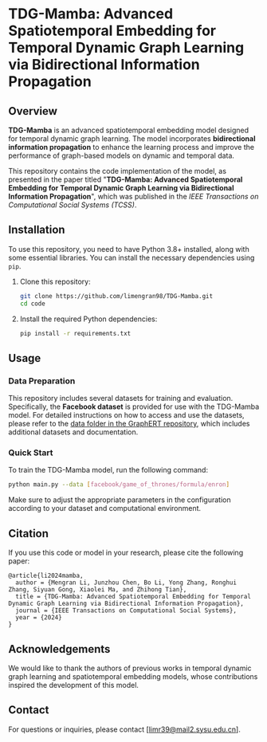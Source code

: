 # TDG-Mamba: Advanced Spatiotemporal Embedding for Temporal Dynamic Graph Learning via Bidirectional Information Propagation

## Overview

**TDG-Mamba** is an advanced spatiotemporal embedding model designed for temporal dynamic graph learning. The model incorporates **bidirectional information propagation** to enhance the learning process and improve the performance of graph-based models on dynamic and temporal data.

This repository contains the code implementation of the model, as presented in the paper titled "**TDG-Mamba: Advanced Spatiotemporal Embedding for Temporal Dynamic Graph Learning via Bidirectional Information Propagation**", which was published in the *IEEE Transactions on Computational Social Systems (TCSS)*.


## Installation

To use this repository, you need to have Python 3.8+ installed, along with some essential libraries. You can install the necessary dependencies using `pip`.

1. Clone this repository:

   ```bash
   git clone https://github.com/limengran98/TDG-Mamba.git
   cd code
   ```

2. Install the required Python dependencies:

   ```bash
   pip install -r requirements.txt
   ```

## Usage

### Data Preparation

This repository includes several datasets for training and evaluation. Specifically, the **Facebook dataset** is provided for use with the TDG-Mamba model. For detailed instructions on how to access and use the datasets, please refer to the [data folder in the GraphERT repository](https://github.com/moranbel/GraphERT/tree/main/data), which includes additional datasets and documentation.

### Quick Start

To train the TDG-Mamba model, run the following command:

```bash
python main.py --data [facebook/game_of_thrones/formula/enron]
```

Make sure to adjust the appropriate parameters in the configuration according to your dataset and computational environment.


## Citation

If you use this code or model in your research, please cite the following paper:

```
@article{li2024mamba,
  author = {Mengran Li, Junzhou Chen, Bo Li, Yong Zhang, Ronghui Zhang, Siyuan Gong, Xiaolei Ma, and Zhihong Tian},
  title = {TDG-Mamba: Advanced Spatiotemporal Embedding for Temporal Dynamic Graph Learning via Bidirectional Information Propagation},
  journal = {IEEE Transactions on Computational Social Systems},
  year = {2024}
}
```


## Acknowledgements

We would like to thank the authors of previous works in temporal dynamic graph learning and spatiotemporal embedding models, whose contributions inspired the development of this model.

## Contact

For questions or inquiries, please contact [limr39@mail2.sysu.edu.cn].



